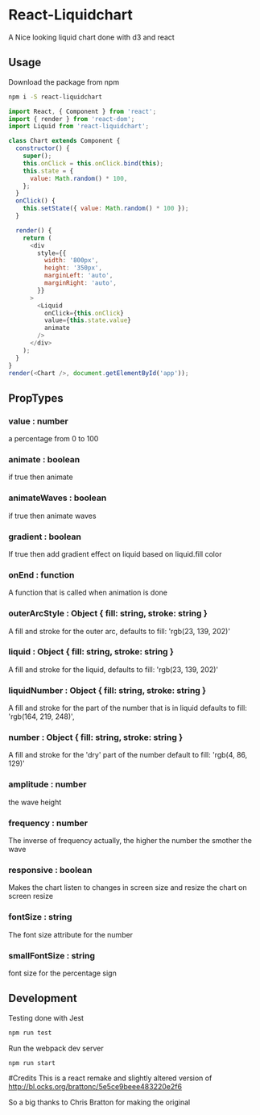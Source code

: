 # React-Liquidchart
A Nice looking liquid chart done with d3 and react

## Usage
Download the package from npm
``` sh
npm i -S react-liquidchart
```
``` js
import React, { Component } from 'react';
import { render } from 'react-dom';
import Liquid from 'react-liquidchart';

class Chart extends Component {
  constructor() {
    super();
    this.onClick = this.onClick.bind(this);
    this.state = {
      value: Math.random() * 100,
    };
  }
  onClick() {
    this.setState({ value: Math.random() * 100 });
  }

  render() {
    return (
      <div
        style={{
          width: '800px',
          height: '350px',
          marginLeft: 'auto',
          marginRight: 'auto',
        }}
      >
        <Liquid
          onClick={this.onClick}
          value={this.state.value}
          animate
        />
      </div>
    );
  }
}
render(<Chart />, document.getElementById('app'));
```

## PropTypes
### value : number
a percentage from 0 to 100
### animate : boolean
if true then animate
### animateWaves : boolean
if true then animate waves
### gradient : boolean
If true then add gradient effect on liquid based on liquid.fill color
### onEnd : function
A function that is called when animation is done
### outerArcStyle : Object { fill: string, stroke: string }
A fill and stroke for the outer arc, defaults to fill: 'rgb(23, 139, 202)'
### liquid : Object { fill: string, stroke: string }
A fill and stroke for the liquid, defaults to fill: 'rgb(23, 139, 202)'
### liquidNumber : Object { fill: string, stroke: string }
A fill and stroke for the part of the number that is in liquid
defaults to fill: 'rgb(164, 219, 248)',
### number : Object { fill: string, stroke: string }
A fill and stroke for the 'dry' part of the number default to fill: 'rgb(4, 86, 129)'
### amplitude : number
the wave height
### frequency : number
The inverse of frequency actually, the higher the number the smother the wave
### responsive : boolean
Makes the chart listen to changes in screen size and resize the chart on screen resize
### fontSize : string
The font size attribute for the number
### smallFontSize : string
font size for the percentage sign

## Development
Testing done with Jest
``` sh
npm run test
```

Run the webpack dev server
``` sh
npm run start
```

#Credits
This is a react remake and slightly altered version of http://bl.ocks.org/brattonc/5e5ce9beee483220e2f6

So a big thanks to Chris Bratton for making the original